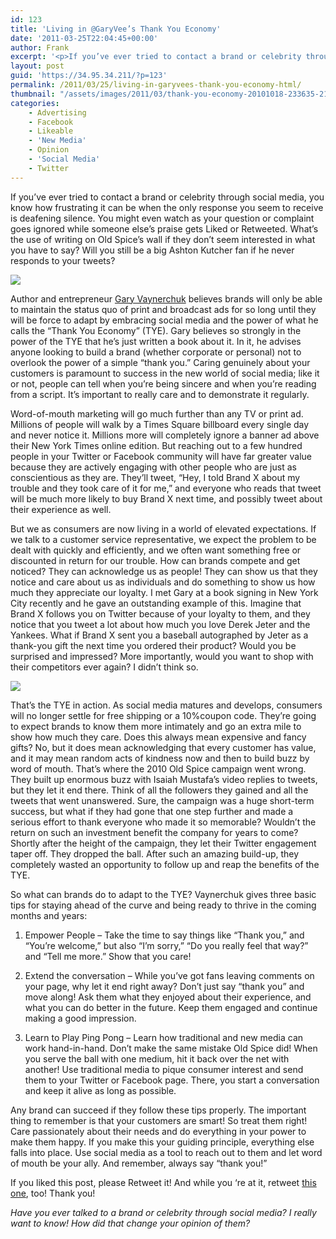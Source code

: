 ```yaml
---
id: 123
title: 'Living in @GaryVee’s Thank You Economy'
date: '2011-03-25T22:04:45+00:00'
author: Frank
excerpt: '<p>If you’ve ever tried to contact a brand or celebrity through social media, you know how frustrating it can be when the only response you seem to receive is deafening silence. You might even watch as your question or complaint goes ignored while someone else’s praise gets Liked or Retweeted. What’s the use of writing on Old Spice’s wall if they don’t seem interested in what you have to say? Will you still be a big Ashton Kutcher fan if he never responds to your tweets?&nbsp;</p>'
layout: post
guid: 'https://34.95.34.211/?p=123'
permalink: /2011/03/25/living-in-garyvees-thank-you-economy-html/
thumbnail: "/assets/images/2011/03/thank-you-economy-20101018-233635-210x300-1.jpg"
categories:
    - Advertising
    - Facebook
    - Likeable
    - 'New Media'
    - Opinion
    - 'Social Media'
    - Twitter
---
```


If you’ve ever tried to contact a brand or celebrity through social media, you know how frustrating it can be when the only response you seem to receive is deafening silence. You might even watch as your question or complaint goes ignored while someone else’s praise gets Liked or Retweeted. What’s the use of writing on Old Spice’s wall if they don’t seem interested in what you have to say? Will you still be a big Ashton Kutcher fan if he never responds to your tweets?

![ ]({{site.url}}{{site.baseurl}}/assets/images/2011/03/thank-you-economy-20101018-233635-210x300.jpg "thank-you-economy-20101018-233635")

Author and entrepreneur [Gary Vaynerchuk](http://twitter.com/garyvee) believes brands will only be able to maintain the status quo of print and broadcast ads for so long until they will be force to adapt by embracing social media and the power of what he calls the “Thank You Economy” (TYE). Gary believes so strongly in the power of the TYE that he’s just written a book about it. In it, he advises anyone looking to build a brand (whether corporate or personal) not to overlook the power of a simple “thank you.” Caring genuinely about your customers is paramount to success in the new world of social media; like it or not, people can tell when you’re being sincere and when you’re reading from a script. It’s important to really care and to demonstrate it regularly.

Word-of-mouth marketing will go much further than any TV or print ad. Millions of people will walk by a Times Square billboard every single day and never notice it. Millions more will completely ignore a banner ad above their New York Times online edition. But reaching out to a few hundred people in your Twitter or Facebook community will have far greater value because they are actively engaging with other people who are just as conscientious as they are. They’ll tweet, “Hey, I told Brand X about my trouble and they took care of it for me,” and everyone who reads that tweet will be much more likely to buy Brand X next time, and possibly tweet about their experience as well.

But we as consumers are now living in a world of elevated expectations. If we talk to a customer service representative, we expect the problem to be dealt with quickly and efficiently, and we often want something free or discounted in return for our trouble. How can brands compete and get noticed? They can acknowledge us as people! They can show us that they notice and care about us as individuals and do something to show us how much they appreciate our loyalty. I met Gary at a book signing in New York City recently and he gave an outstanding example of this. Imagine that Brand X follows you on Twitter because of your loyalty to them, and they notice that you tweet a lot about how much you love Derek Jeter and the Yankees. What if Brand X sent you a baseball autographed by Jeter as a thank-you gift the next time you ordered their product? Would you be surprised and impressed? More importantly, would you want to shop with their competitors ever again? I didn’t think so.

![ ]({{site.url}}{{site.baseurl}}/assets/images/2011/03/Isaiah-Mustafa-Old-Spice-Guy-01-2010-07-16-300x293.jpg "Isaiah-Mustafa-Old-Spice-Guy-01-2010-07-16")

That’s the TYE in action. As social media matures and develops, consumers will no longer settle for free shipping or a 10%coupon code. They’re going to expect brands to know them more intimately and go an extra mile to show how much they care. Does this always mean expensive and fancy gifts? No, but it does mean acknowledging that every customer has value, and it may mean random acts of kindness now and then to build buzz by word of mouth. That’s where the 2010 Old Spice campaign went wrong. They built up enormous buzz with Isaiah Mustafa’s video replies to tweets, but they let it end there. Think of all the followers they gained and all the tweets that went unanswered. Sure, the campaign was a huge short-term success, but what if they had gone that one step further and made a serious effort to thank everyone who made it so memorable? Wouldn’t the return on such an investment benefit the company for years to come? Shortly after the height of the campaign, they let their Twitter engagement taper off. They dropped the ball. After such an amazing build-up, they completely wasted an opportunity to follow up and reap the benefits of the TYE.

So what can brands do to adapt to the TYE? Vaynerchuk gives three basic tips for staying ahead of the curve and being ready to thrive in the coming months and years:

1. Empower People – Take the time to say things like “Thank you,” and “You’re welcome,” but also “I’m sorry,” “Do you really feel that way?” and “Tell me more.” Show that you care!

2. Extend the conversation – While you’ve got fans leaving comments on your page, why let it end right away? Don’t just say “thank you” and move along! Ask them what they enjoyed about their experience, and what you can do better in the future. Keep them engaged and continue making a good impression.

3. Learn to Play Ping Pong – Learn how traditional and new media can work hand-in-hand. Don’t make the same mistake Old Spice did! When you serve the ball with one medium, hit it back over the net with another! Use traditional media to pique consumer interest and send them to your Twitter or Facebook page. There, you start a conversation and keep it alive as long as possible.

Any brand can succeed if they follow these tips properly. The important thing to remember is that your customers are smart! So treat them right! Care passionately about their needs and do everything in your power to make them happy. If you make this your guiding principle, everything else falls into place. Use social media as a tool to reach out to them and let word of mouth be your ally. And remember, always say “thank you!”

If you liked this post, please Retweet it! And while you ‘re at it, retweet [this one](http://www.likeable.com/2011/02/update-overload-stay-afloat-in-a-facebook-flood/), too! Thank you!

*Have you ever talked to a brand or celebrity through social media? I really want to know! How did that change your opinion of them?*